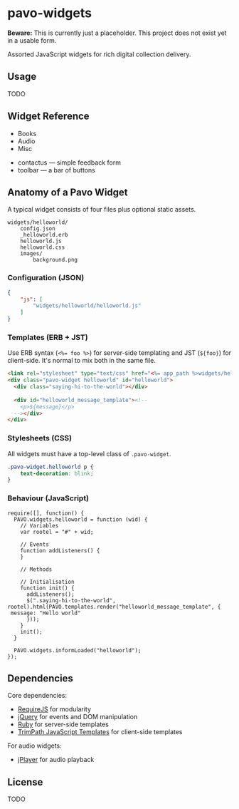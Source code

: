 pavo-widgets
============

**Beware:** This is currently just a placeholder. This project does not exist yet in a usable form.

Assorted JavaScript widgets for rich digital collection delivery.

Usage
-----

TODO

Widget Reference
----------------

* Books
* Audio
* Misc
 - contactus &mdash; simple feedback form
 - toolbar &mdash; a bar of buttons

Anatomy of a Pavo Widget
------------------------

A typical widget consists of four files plus optional static assets.

    widgets/helloworld/
        config.json
        _helloworld.erb
        helloworld.js
        helloworld.css
        images/
            background.png

### Configuration (JSON)

```JSON
{
    "js": [
        "widgets/helloworld/helloworld.js"
    ]
}
```

### Templates (ERB + JST)

Use ERB syntax (`<%= foo %>`) for server-side templating and JST (`${foo}`) for client-side.  It's
normal to mix both in the same file.

```HTML
<link rel="stylesheet" type="text/css" href="<%= app_path %>widgets/helloworld/helloworld.css"/>
<div class="pavo-widget helloworld" id="helloworld">
  <div class="saying-hi-to-the-world"></div>
  
  <div id="helloworld_message_template"><!--
    <p>${message}</p>
  --></div>
</div>
```

### Stylesheets (CSS)

All widgets must have a top-level class of `.pavo-widget`.

```CSS
.pavo-widget.helloworld p {
    text-decoration: blink;
}
```

### Behaviour (JavaScript)

```JS
require([], function() {
  PAVO.widgets.helloworld = function (wid) {
    // Variables
    var rootel = "#" + wid;

    // Events
    function addListeners() {
    }

    // Methods

    // Initialisation
    function init() {
      addListeners();
      $(".saying-hi-to-the-world", rootel).html(PAVO.templates.render("helloworld_message_template", {
 message: "Hello world"
      }));
    }
    init();
  }

  PAVO.widgets.informLoaded("helloworld");
});
```

Dependencies
------------

Core dependencies:
 - [RequireJS](http://requirejs.org/) for modularity
 - [jQuery](http://jquery.com/) for events and DOM manipulation
 - [Ruby](http://www.ruby-lang.org) for server-side templates
 - [TrimPath JavaScript Templates](https://code.google.com/p/trimpath/wiki/JavaScriptTemplates) for client-side templates

For audio widgets:
 - [jPlayer](http://jplayer.org/) for audio playback

License
-------

TODO